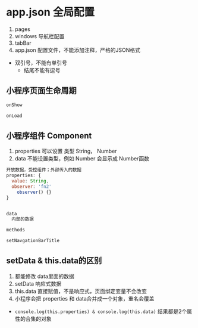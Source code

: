 # app.json 全局配置

1. pages
2. windows 导航栏配置
3. tabBar
4. app.json 配置文件，不能添加注释，严格的JSON格式
  - 双引号，不能有单引号
	- 结尾不能有逗号


## 小程序页面生命周期

```jsx
onShow

onLoad

```


## 小程序组件 Component

1. properties 可以设置 类型 String， Number
2. data 不能设置类型，例如 Number 会显示成 Number函数

```jsx
开放数据，受控组件；外部传入的数据
properties: {
  value: String,
  observer: 'fn2'
	observer() {}
}


data
  内部的数据

methods

setNavgationBarTitle

```


## setData & this.data的区别

1. 都能修改 data里面的数据
2. setData 响应式数据
3. this.data 直接赋值，不是响应式，页面绑定变量不会改变
4. 小程序会把 properties 和 data合并成一个对象，重名会覆盖
  - `console.log(this.properties) & console.log(this.data)` 结果都是2个属性的合集的对象



